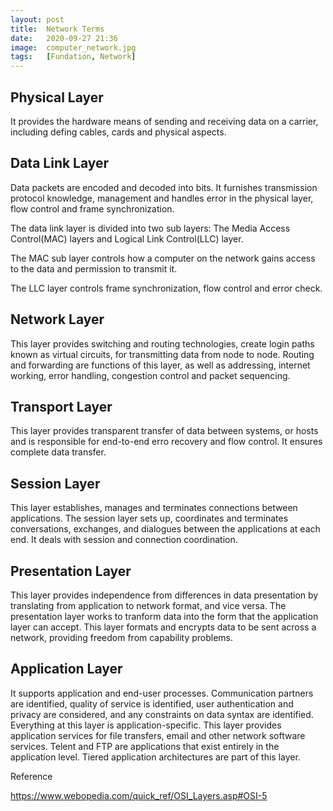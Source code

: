 ```yaml
---
layout: post
title:  Network Terms
date:   2020-09-27 21:36
image:  computer_network.jpg
tags:   [Fundation, Network]
---
```


## Physical Layer

It provides the hardware means of sending and receiving data on a carrier, including defing cables, cards and physical aspects.

## Data Link Layer

Data packets are encoded and decoded into bits. It furnishes transmission protocol knowledge, management and handles error in the physical layer, flow control and frame synchronization.

The data link layer is divided into two sub layers: The Media Access Control(MAC) layers and Logical Link Control(LLC) layer. 

The MAC sub layer controls how a computer on the network gains access to the data and permission to transmit it. 

The LLC layer controls frame synchronization, flow control and error check.

## Network Layer

This layer provides switching and routing technologies, create login paths known as virtual circuits, for transmitting data from node to node. Routing and forwarding are functions of this layer, as well as addressing, internet working, error handling, congestion control and packet sequencing. 

## Transport Layer

This layer provides transparent transfer of data between systems, or hosts and is responsible for end-to-end erro recovery and flow control. It ensures complete data transfer. 

## Session Layer

This layer establishes, manages and terminates connections between applications. The session layer sets up, coordinates and terminates conversations, exchanges, and dialogues between the applications at each end. It deals with session and connection coordination. 

## Presentation Layer

This layer provides independence from differences in data presentation by translating from application to network format, and vice versa. The presentation layer works to tranform data into the form that the application layer can accept. This layer formats and encrypts data to be sent across a network, providing freedom from capability problems.

## Application Layer

It supports application and end-user processes. Communication partners are identified, quality of service is identified, user authentication and privacy are considered, and any constraints on data syntax are identified. Everything at this layer is application-specific. This layer provides application services for file transfers, email and other network software services. Telent and FTP are applications that exist entirely in the application level. Tiered application architectures are part of this layer.

Reference

<https://www.webopedia.com/quick_ref/OSI_Layers.asp#OSI-5>




